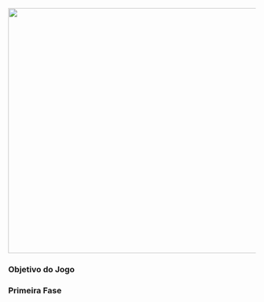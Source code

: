<img align="center" height="500" width="700" src="https://i.postimg.cc/VLrK1PT3/CatCity.jpg"/>

### Objetivo do Jogo

### Primeira Fase
